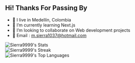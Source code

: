## Hi! Thanks For Passing By

- 🥑 I live in Medellín, Colombia
- 🌱 I’m currently learning Next.js
- 🫱 I’m looking to collaborate on Web development projects
- 📨 Email : m.sierra1037@hotmail.com

![Sierra9999's Stats](https://github-readme-stats.vercel.app/api?username=Sierra9999&theme=dark&show_icons=true&hide_border=true&count_private=true)
<br>
![Sierra9999's Streak](https://github-readme-streak-stats.herokuapp.com/?user=Sierra9999&theme=dark&hide_border=true)
<br>
![Sierra9999's Top Languages](https://github-readme-stats.vercel.app/api/top-langs/?username=Sierra9999&theme=dark&show_icons=true&hide_border=true&layout=compact)


